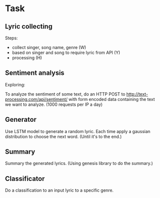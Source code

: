 # Task

## Lyric collecting
 Steps:
 
 + collect singer, song name, genre (W)
 + based on singer and song to require lyric from API (Y)
 + processing (H)

## Sentiment analysis
Exploring:

To analyze the sentiment of some text, do an HTTP POST to http://text-processing.com/api/sentiment/ with form encoded data containing the text we want to analyze. (1000 requests per IP a day)

## Generator
Use LSTM model to generate a random lyric. Each time apply a gaussian distribution to choose the next word. (Until it's to the end.)

## Summary
Summary the generated lyrics. (Using genesis library to do the summary.)

## Classificator
Do a classification to an input lyric to a specific genre. 

  

